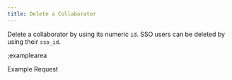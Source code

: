 ```yaml
---
title: Delete a Collaborator
---
```


Delete a collaborator by using its numeric `id`. SSO users can be deleted by using their `sso_id`.

;examplearea

Example Request

<RequestExample url="https://mapi.storyblok.com/v1/spaces/656/collaborators/2362" httpMethod="DELETE"></RequestExample>